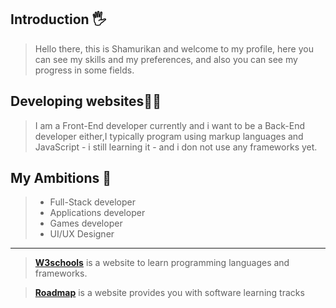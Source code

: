 ## Introduction 🖐️
> Hello there, this is Shamurikan and welcome to my profile, here you can see my skills and my preferences, and also you can see my progress in some fields.

## Developing websites🧑‍💻
> I am a Front-End developer currently and i want to be a Back-End developer either,I typically program using markup languages and JavaScript - i still learning it - and i don not use any frameworks yet.

## My Ambitions 🎯
> - Full-Stack developer
> - Applications developer
> - Games developer
> - UI/UX Designer

---

> [__W3schools__](https://www.w3schools.com/) is a website to learn programming languages and frameworks.

> [__Roadmap__](https://roadmap.sh/) is a website provides you with software learning tracks
